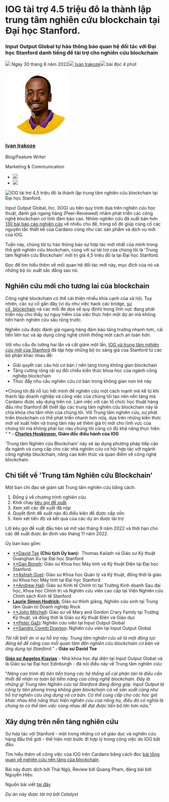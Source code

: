 # IOG tài trợ 4.5 triệu đô la thành lập trung tâm nghiên cứu blockchain tại Đại học Stanford.

### **Input Output Global tự hào thông báo quan hệ đối tác với Đại học Stanford danh tiếng để tài trợ cho nghiên cứu blockchain**

![](img/2022-08-30-input-output-global-s-4-5m-blockchain-research-hub-at-stanford-university.002.png) Ngày 30 tháng 8 năm 2022![](img/2022-08-30-input-output-global-s-4-5m-blockchain-research-hub-at-stanford-university.002.png)[ Ivan Irakoze](/en/blog/authors/ivan-irakoze/page-1/)![](img/2022-08-30-input-output-global-s-4-5m-blockchain-research-hub-at-stanford-university.003.png) bài đọc 4 phút

![Ivan Irakoze](img/2022-08-30-input-output-global-s-4-5m-blockchain-research-hub-at-stanford-university.004.png)[](/en/blog/authors/ivan-irakoze/page-1/)

### [**Ivan Irakoze**](/en/blog/authors/ivan-irakoze/page-1/)

Blog/Feature Writer

Marketing &amp; Communication

- ![](img/2022-08-30-input-output-global-s-4-5m-blockchain-research-hub-at-stanford-university.005.png)[](mailto:ivan.irakoze@iohk.io "Email")
- ![](img/2022-08-30-input-output-global-s-4-5m-blockchain-research-hub-at-stanford-university.006.png)[](https://twitter.com/The_ADA_Poet "Twitter")

![IOG tài trợ 4,5 triệu đô la thành lập trung tâm nghiên cứu blockchain tại Đại học Stanford.](https://github.com/cardano2vn/iohk-blog/blob/main/vi/docs1/2022/08/img/2022-08-30-input-output-global-s-4-5m-blockchain-research-hub-at-stanford-university.007.jpeg?raw=true)

Input Output Global, Inc. (IOG) ưu tiên quy trình dựa trên nghiên cứu học thuật, đánh giá ngang hàng (Peer-Reviewed) nhằm phát triển các công nghệ blockchain có tính đảm bảo cao. Nhóm nghiên cứu đã xuất bản hơn [130 bài báo cáo nghiên cứu](https://iohk.io/en/research/library/) về nhiều chủ đề, trong số đó giúp củng cố các nguyên tắc thiết kế của Cardano cũng như các sản phẩm và dịch vụ mới của IOG.

Tuần này, chúng tôi tự hào thông báo sự hợp tác mới nhất của mình trong thế giới nghiên cứu blockchain, cùng với sự tài trợ của chúng tôi là 'Trung tâm Nghiên cứu Blockchain' mới trị giá 4,5 triệu đô la tại Đại học Stanford.

Đọc để tìm hiểu thêm về mối quan hệ đối tác mới này, mục đích của nó và những bộ óc xuất sắc đằng sau nó.

## **Nghiên cứu mới cho tương lai của blockchain**

Công nghệ blockchain có thể cải thiện nhiều khía cạnh của xã hội. Tuy nhiên, các sự cố gần đây (ví dụ như việc hack các bridge, [sự cố  blockchain](https://www.coindesk.com/learn/the-fall-of-terra-a-timeline-of-the-meteoric-rise-and-crash-of-ust-and-luna/) và các mối đe dọa về quy định) trong lĩnh vực đang phát triển này cho thấy sự nguy hiểm của việc thực hiện một dự án mà không tiến hành nghiên cứu sâu rộng trước.

Nghiên cứu được đánh giá ngang hàng đảm bảo tăng trưởng nhanh hơn, cải tiến liên tục và áp dụng công nghệ chính thống một cách an toàn hơn.

Với nhu cầu đo lường hai lần và cắt giảm một lần, [IOG và trung tâm nghiên cứu mới của Stanford](https://tselab.stanford.edu/iorh/) đã tập hợp những bộ óc sáng giá của Stanford từ các bộ phận khác nhau để:

- Giải quyết các câu hỏi cơ bản / nền tảng trong không gian blockchain
- Tăng cường rộng rãi sự đối chiếu kiến ​​thức khoa học của ngành công nghiệp blockchain
- Thúc đẩy nhu cầu nghiên cứu cơ bản trong không gian non trẻ này

*Chúng tôi đã nỗ lực hết mình để nghiên cứu một cách mạnh mẽ kể từ khi thành lập doanh nghiệp và công việc của chúng tôi tạo nên nền tảng mà Cardano được xây dựng trên nó. Làm việc với các tổ chức học thuật hàng đầu như Stanford để thiết lập các trung tâm nghiên cứu blockchain này là chìa khóa cho tầm nhìn của chúng tôi. Với Trung tâm nghiên cứu, sự phát triển blockchain có thể phát triển nhanh hơn nữa, dựa trên những kiến ​​thức mới sẽ xuất hiện và trung tâm này sẽ thêm giá trị mới cho lĩnh vực của chúng tôi mà không phải lúc nào chúng tôi cũng có đủ khả năng thực hiện. ” * **- [Charles Hoskinson](https://iohk.io/team/charles-hoskinson/), Giám đốc điều hành của IOG**

'Trung tâm Nghiên cứu Blockchain' này sẽ áp dụng phương pháp tiếp cận đa ngành và cung cấp cho các nhà nghiên cứu cơ hội hợp tác với ngành công nghiệp blockchain, nâng cao kiến ​​thức và quan điểm về công nghệ blockchain.

## **Chi tiết về 'Trung tâm Nghiên cứu Blockchain'**

Một ban chỉ đạo sẽ giám sát Trung tâm nghiên cứu bằng cách:

1. Đồng ý về chương trình nghiên cứu
2. Khởi chạy [kêu gọi đề xuất](http://tselab.stanford.edu/iorh/)
3. Xem xét các đề xuất đã nộp
4. Quyết định đề xuất nào đủ điều kiện để được cấp vốn
5. Xem xét tiến độ và kết quả của các dự án được tài trợ

Lời kêu gọi đề xuất đầu tiên sẽ mở vào tháng 9 năm 2022 và thời hạn cho các đề xuất được ấn định vào tháng 11 năm 2022.

Ủy ban bao gồm:

- [**David Tse](https://tselab.stanford.edu/) **(Chủ tịch Ủy ban):**  Thomas Kailath và Giáo sư Kỹ thuật Guanghan Xu tại Đại học Stanford
- [**Dan Boneh](https://crypto.stanford.edu/~dabo/)**:** Giáo sư Khoa học Máy tính và Kỹ thuật Điện tại Đại học Stanford.
- [**Ashish Goel](https://web.stanford.edu/~ashishg/)**:** Giáo sư Khoa học Quản lý và Kỹ thuật, đồng thời là giáo sư Khoa học Máy tính tại Đại học Stanford
- [**Andrew Hall](https://politicalscience.stanford.edu/people/andrew-hall)**:** Giáo sư Kinh tế Chính trị tại Trường Kinh doanh Sau đại học, Khoa học Chính trị và Nghiên cứu viên cao cấp tại Viện Nghiên cứu Chính sách Kinh tế Stanford
- [**Laurie Simon Hodrick:**](https://law.stanford.edu/directory/laurie-hodrick/) Giáo sư thỉnh giảng, Nghiên cứu sinh tại Trung tâm Quản trị Doanh nghiệp Rock
- [**John Mitchell](https://profiles.stanford.edu/john-mitchell)**:** Giáo sư về Mary and Gordon Crary Family tại Trường Kỹ thuật, và đồng thời là Giáo sư Kỹ thuật Điện và Giáo dục
- [**Peter Gaži](https://iohk.io/en/team/peter-gazi)**:** Nghiên cứu viên tại Input Output Global
- [**Sandro Coretti Drayton](https://iohk.io/en/team/sandro-coretti-drayton)**:** Nghiên cứu viên tại Input Output Global

*Tôi rất biết ơn vì sự hỗ trợ này. Trung tâm nghiên cứu sẽ là một động lực đáng kể để nâng cao mối quan tâm đến nghiên cứu blockchain cơ bản và ứng dụng tại Stanford.*” **- Giáo sư David Tse**

[**Giáo sư Aggelos Kiayias**](https://iohk.io/en/team/aggelos-kiayias) - Nhà khoa học đại diện tại Input Output Global và là Giáo sư tại Đại học Edinburgh - đã nói điều này về Trung tâm nghiên cứu:

"*Nâng cao trình độ tiên tiến trong các hệ thống sổ cái phân tán là điều cần thiết để nhận ra toàn bộ tiềm năng của công nghệ blockchain. Đây là những gì Trung tâm Nghiên cứu tại Stanford đang đóng góp. Input Output là công ty tiên phong trong không gian blockchain cả về sản xuất cũng như hỗ trợ nghiên cứu ứng dụng và cơ bản. Có thể cung cấp cho các học giả khác nhau khả năng thực hiện nghiên cứu của riêng họ, điều đó có nghĩa là chúng ta có thể làm việc cùng nhau để đạt được tiến bộ lớn hơn nữa.*”

## **Xây dựng trên nền tảng nghiên cứu**

Sự hợp tác với Stanford - một trong những cơ sở giáo dục và nghiên cứu hàng đầu thế giới - thể hiện một bước đi hợp lý trong công việc do IOG bắt đầu.

Tìm hiểu thêm về công việc của IOG trên Cardano bằng cách đọc [bài tổng quan về nghiên cứu nền tảng của blockchain](https://iohk.io/en/blog/posts/page-4/#blog-posts).

Bài này được dịch bởi Thái Ngô, Review bởi Quang Pham, đăng bài bởi Nguyễn Hiệu.

 Nguồn bài viết [tại đây](https://iohk.io/en/blog/posts/2022/08/30/input-output-global-s-4-5m-blockchain-research-hub-at-stanford-university)
 
*Dự án này được tài trợ bởi Catalyst*
